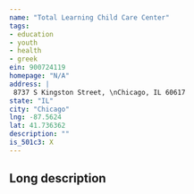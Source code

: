 ```yaml
---
name: "Total Learning Child Care Center"
tags:
- education
- youth
- health
- greek
ein: 900724119
homepage: "N/A"
address: |
 8737 S Kingston Street, \nChicago, IL 60617
state: "IL"
city: "Chicago"
lng: -87.5624
lat: 41.736362
description: ""
is_501c3: X
---
```


## Long description


